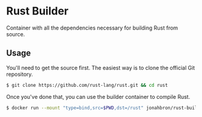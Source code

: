 # Rust Builder

Container with all the dependencies necessary for building Rust from source.

## Usage

You'll need to get the source first.  The easiest way is to clone the official
Git repository.

```bash
$ git clone https://github.com/rust-lang/rust.git && cd rust
```

Once you've done that, you can use the builder container to compile Rust.

```bash
$ docker run --mount "type=bind,src=$PWD,dst=/rust" jonahbron/rust-builder
```
